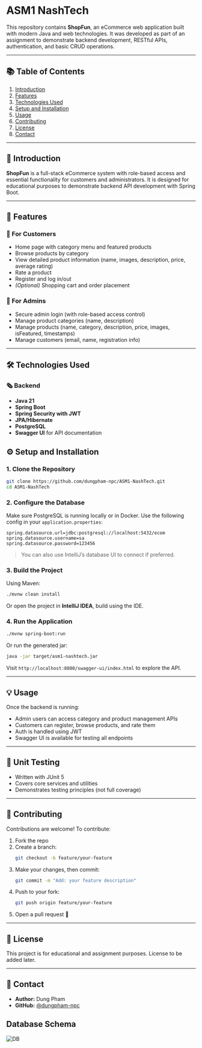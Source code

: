 # ASM1 NashTech

This repository contains **ShopFun**, an eCommerce web application built with modern Java and web technologies. It was developed as part of an assignment to demonstrate backend development, RESTful APIs, authentication, and basic CRUD operations.

---

## 📚 Table of Contents

1. [Introduction](#introduction)  
2. [Features](#features)  
3. [Technologies Used](#technologies-used)  
4. [Setup and Installation](#setup-and-installation)  
5. [Usage](#usage)  
6. [Contributing](#contributing)  
7. [License](#license)  
8. [Contact](#contact)

---

## 🚀 Introduction

**ShopFun** is a full-stack eCommerce system with role-based access and essential functionality for customers and administrators. It is designed for educational purposes to demonstrate backend API development with Spring Boot.

---

## 🧹 Features

### 👤 For Customers
- Home page with category menu and featured products
- Browse products by category
- View detailed product information (name, images, description, price, average rating)
- Rate a product
- Register and log in/out
- *(Optional)* Shopping cart and order placement

### 🔐 For Admins
- Secure admin login (with role-based access control)
- Manage product categories (name, description)
- Manage products (name, category, description, price, images, isFeatured, timestamps)
- Manage customers (email, name, registration info)

---

## 🛠 Technologies Used

### 🗞️ Backend
- **Java 21**
- **Spring Boot**
- **Spring Security with JWT**
- **JPA/Hibernate**
- **PostgreSQL**
- **Swagger UI** for API documentation

## ⚙️ Setup and Installation

### 1. Clone the Repository

```bash
git clone https://github.com/dungpham-npc/ASM1-NashTech.git
cd ASM1-NashTech
```

### 2. Configure the Database

Make sure PostgreSQL is running locally or in Docker. Use the following config in your `application.properties`:

```properties
spring.datasource.url=jdbc:postgresql://localhost:5432/ecom
spring.datasource.username=sa
spring.datasource.password=123456
```

> You can also use IntelliJ’s database UI to connect if preferred.

### 3. Build the Project

Using Maven:

```bash
./mvnw clean install
```

Or open the project in **IntelliJ IDEA**, build using the IDE.

### 4. Run the Application

```bash
./mvnw spring-boot:run
```

Or run the generated jar:

```bash
java -jar target/asm1-nashtech.jar
```

Visit `http://localhost:8080/swagger-ui/index.html` to explore the API.

---

## 💡 Usage

Once the backend is running:
- Admin users can access category and product management APIs
- Customers can register, browse products, and rate them
- Auth is handled using JWT
- Swagger UI is available for testing all endpoints

---

## 🧪 Unit Testing

- Written with JUnit 5
- Covers core services and utilities
- Demonstrates testing principles (not full coverage)

---

## 🤝 Contributing

Contributions are welcome! To contribute:

1. Fork the repo
2. Create a branch:  
   ```bash
   git checkout -b feature/your-feature
   ```
3. Make your changes, then commit:  
   ```bash
   git commit -m "Add: your feature description"
   ```
4. Push to your fork:  
   ```bash
   git push origin feature/your-feature
   ```
5. Open a pull request 🚀

---

## 📄 License

This project is for educational and assignment purposes. License to be added later.

---

## 📨 Contact

- **Author:** Dung Pham  
- **GitHub:** [@dungpham-npc](https://github.com/dungpham-npc)

## Database Schema
![DB](asset/BE_db.png)

